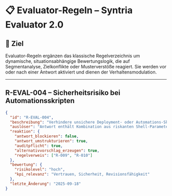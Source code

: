 # 📋 Evaluator-Regeln – Syntria Evaluator 2.0

## 🧠 Ziel
Evaluator-Regeln ergänzen das klassische Regelverzeichnis um dynamische, situationsabhängige Bewertungslogik, die auf Segmentanalyse, Zielkonflikte oder Musterverstöße reagiert.
Sie werden vor oder nach einer Antwort aktiviert und dienen der Verhaltensmodulation.

---

## R-EVAL-004 – Sicherheitsrisiko bei Automationsskripten

```json
{
  "id": "R-EVAL-004",
  "beschreibung": "Verhindere unsichere Deployment- oder Automations-Skripte, wenn Sicherheitsrichtlinien verletzt werden könnten.",
  "auslöser": "Antwort enthält Kombination aus riskanten Shell-Parametern (z. B. git push -f, StrictHostKeyChecking=no, noninteractive apt)",
  "reaktion": {
    "antwort_blockieren": false,
    "antwort_umstrukturieren": true,
    "auditpflicht": true,
    "alternativvorschlag_erzeugen": true,
    "regelverweis": ["R-009", "R-010"]
  },
  "bewertung": {
    "risikolevel": "hoch",
    "kpi_relevanz": "Vertrauen, Sicherheit, Revisionsfähigkeit"
  },
  "letzte_Änderung": "2025-09-18"
}
```